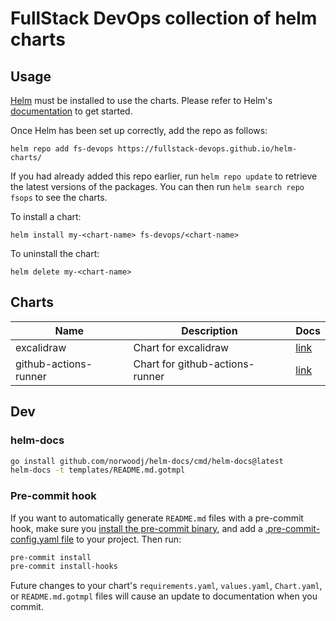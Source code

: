 # FullStack DevOps collection of helm charts

## Usage

[Helm](https://helm.sh) must be installed to use the charts. Please refer to
Helm's [documentation](https://helm.sh/docs) to get started.

Once Helm has been set up correctly, add the repo as follows:

    helm repo add fs-devops https://fullstack-devops.github.io/helm-charts/

If you had already added this repo earlier, run `helm repo update` to retrieve
the latest versions of the packages. You can then run `helm search repo fsops` to see the charts.

To install a chart:

    helm install my-<chart-name> fs-devops/<chart-name>

To uninstall the chart:

    helm delete my-<chart-name>

## Charts

| Name                  | Description                     | Docs                                  |
| --------------------- | ------------------------------- | ------------------------------------- |
| excalidraw            | Chart for excalidraw            | [link](charts/excalidraw/)            |
| github-actions-runner | Chart for github-actions-runner | [link](charts/github-actions-runner/) |

## Dev

### helm-docs

```bash
go install github.com/norwoodj/helm-docs/cmd/helm-docs@latest
helm-docs -t templates/README.md.gotmpl
```

### Pre-commit hook

If you want to automatically generate `README.md` files with a pre-commit hook, make sure you
[install the pre-commit binary](https://pre-commit.com/#install), and add a [.pre-commit-config.yaml file](./.pre-commit-config.yaml)
to your project. Then run:

```bash
pre-commit install
pre-commit install-hooks
```

Future changes to your chart's `requirements.yaml`, `values.yaml`, `Chart.yaml`, or `README.md.gotmpl` files will cause an update to documentation when you commit.
